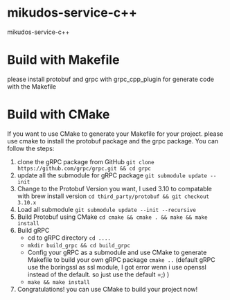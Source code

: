 # mikudos-service-c++

mikudos-service-c++

# Build with Makefile

please install protobuf and grpc with grpc_cpp_plugin for generate code with the Makefile

# Build with CMake

If you want to use CMake to generate your Makefile for your project. please use cmake to install the protobuf package and the grpc package. You can follow the steps:

1. clone the gRPC package from GitHub `git clone https://github.com/grpc/grpc.git && cd grpc`
2. update all the submodule for gRPC package `git submodule update --init`
3. Change to the Protobuf Version you want, I used 3.10 to compatable with brew install version `cd third_party/protobuf && git checkout 3.10.x`
4. Load all submodule `git submodule update --init --recursive`
5. Build Protobuf using CMake `cd cmake && cmake . && make && make install`
6. Build gRPC
    - cd to gRPC directory `cd ....`
    - `mkdir build_grpc && cd build_grpc`
    - Config your gRPC as a submodule and use CMake to generate Makefile to build your own gRPC package `cmake ..` (default gRPC use the boringssl as ssl module, I got error wenn i use openssl instead of the default. so just use the default =;) )
    - `make && make install`
7. Congratulations! you can use CMake to build your project now!

